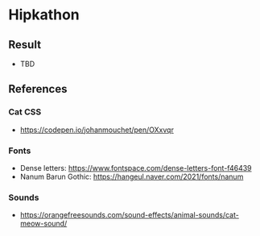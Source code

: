 # Hipkathon

## Result
- TBD

## References

### Cat CSS
- https://codepen.io/johanmouchet/pen/OXxvqr

### Fonts
- Dense letters: https://www.fontspace.com/dense-letters-font-f46439
- Nanum Barun Gothic: https://hangeul.naver.com/2021/fonts/nanum

### Sounds
- https://orangefreesounds.com/sound-effects/animal-sounds/cat-meow-sound/
